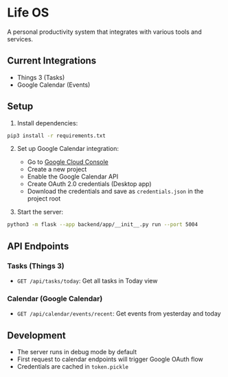 # Life OS

A personal productivity system that integrates with various tools and services.

## Current Integrations

- Things 3 (Tasks)
- Google Calendar (Events)

## Setup

1. Install dependencies:
```bash
pip3 install -r requirements.txt
```

2. Set up Google Calendar integration:
   - Go to [Google Cloud Console](https://console.cloud.google.com)
   - Create a new project
   - Enable the Google Calendar API
   - Create OAuth 2.0 credentials (Desktop app)
   - Download the credentials and save as `credentials.json` in the project root

3. Start the server:
```bash
python3 -m flask --app backend/app/__init__.py run --port 5004
```

## API Endpoints

### Tasks (Things 3)

- `GET /api/tasks/today`: Get all tasks in Today view

### Calendar (Google Calendar)

- `GET /api/calendar/events/recent`: Get events from yesterday and today

## Development

- The server runs in debug mode by default
- First request to calendar endpoints will trigger Google OAuth flow
- Credentials are cached in `token.pickle` 